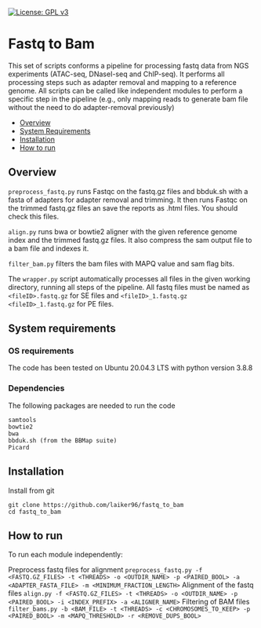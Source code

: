 [![License: GPL v3](https://img.shields.io/badge/License-GPLv3-blue.svg)](https://www.gnu.org/licenses/gpl-3.0)
# Fastq to Bam

This set of scripts conforms a pipeline for processing fastq data from NGS experiments (ATAC-seq, DNaseI-seq and ChIP-seq). It performs all processing steps such as adapter removal and mapping to a reference genome. All scripts can be called like independent modules to perform a specific step in the pipeline (e.g., only mapping reads to generate bam file without the need to do adapter-removal previously)


- [Overview](#overview)
- [System Requirements](#system-requirements)
- [Installation](#installation)
- [How to run](#how-to-run)

## Overview


```preprocess_fastq.py``` runs Fastqc on the fastq.gz files and bbduk.sh with a fasta of adapters for adapter removal and trimming. It then runs Fastqc on the trimmed fastq.gz files an save the reports as .html files. You should check this files.

```align.py``` runs bwa or bowtie2 aligner with the given reference genome index and the trimmed fastq.gz files. It also compress the sam output file to a bam file and indexes it.

```filter_bam.py``` filters the bam files with MAPQ value and sam flag bits.

The ```wrapper.py``` script automatically processes all files in the given working directory, running all steps of the pipeline. All fastq files must be named as ```<fileID>.fastq.gz``` for SE files and ```<fileID>_1.fastq.gz <fileID>_1.fastq.gz``` for PE files.


## System requirements
### OS requirements
The code has been tested on Ubuntu 20.04.3 LTS with python version 3.8.8

### Dependencies
The following packages are needed to run the code

```
samtools
bowtie2
bwa
bbduk.sh (from the BBMap suite)
Picard
```


## Installation
Install from git
```
git clone https://github.com/laiker96/fastq_to_bam
cd fastq_to_bam
```

## How to run
To run each module independently:

Preprocess fastq files for alignment
```preprocess_fastq.py -f <FASTQ.GZ_FILES> -t <THREADS> -o <OUTDIR_NAME> -p <PAIRED_BOOL> -a <ADAPTER_FASTA_FILE> -m <MINIMUM_FRACTION_LENGTH>```
Alignment of the fastq files
```align.py -f <FASTQ.GZ_FILES> -t <THREADS> -o <OUTDIR_NAME> -p <PAIRED_BOOL> -i <INDEX_PREFIX> -a <ALIGNER_NAME>```
Filtering of BAM files
```filter_bams.py -b <BAM_FILE> -t <THREADS> -c <CHROMOSOMES_TO_KEEP> -p <PAIRED_BOOL> -m <MAPQ_THRESHOLD> -r <REMOVE_DUPS_BOOL>```

